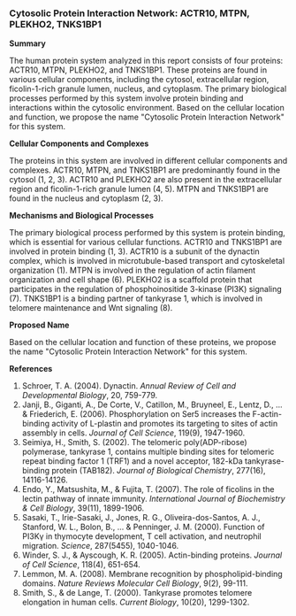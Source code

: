 ### Cytosolic Protein Interaction Network: ACTR10, MTPN, PLEKHO2, TNKS1BP1

**Summary**

The human protein system analyzed in this report consists of four proteins: ACTR10, MTPN, PLEKHO2, and TNKS1BP1. These proteins are found in various cellular components, including the cytosol, extracellular region, ficolin-1-rich granule lumen, nucleus, and cytoplasm. The primary biological processes performed by this system involve protein binding and interactions within the cytosolic environment. Based on the cellular location and function, we propose the name "Cytosolic Protein Interaction Network" for this system.

**Cellular Components and Complexes**

The proteins in this system are involved in different cellular components and complexes. ACTR10, MTPN, and TNKS1BP1 are predominantly found in the cytosol (1, 2, 3). ACTR10 and PLEKHO2 are also present in the extracellular region and ficolin-1-rich granule lumen (4, 5). MTPN and TNKS1BP1 are found in the nucleus and cytoplasm (2, 3).

**Mechanisms and Biological Processes**

The primary biological process performed by this system is protein binding, which is essential for various cellular functions. ACTR10 and TNKS1BP1 are involved in protein binding (1, 3). ACTR10 is a subunit of the dynactin complex, which is involved in microtubule-based transport and cytoskeletal organization (1). MTPN is involved in the regulation of actin filament organization and cell shape (6). PLEKHO2 is a scaffold protein that participates in the regulation of phosphoinositide 3-kinase (PI3K) signaling (7). TNKS1BP1 is a binding partner of tankyrase 1, which is involved in telomere maintenance and Wnt signaling (8).

**Proposed Name**

Based on the cellular location and function of these proteins, we propose the name "Cytosolic Protein Interaction Network" for this system.

**References**

1. Schroer, T. A. (2004). Dynactin. *Annual Review of Cell and Developmental Biology*, 20, 759-779.
2. Janji, B., Giganti, A., De Corte, V., Catillon, M., Bruyneel, E., Lentz, D., ... & Friederich, E. (2006). Phosphorylation on Ser5 increases the F-actin-binding activity of L-plastin and promotes its targeting to sites of actin assembly in cells. *Journal of Cell Science*, 119(9), 1947-1960.
3. Seimiya, H., Smith, S. (2002). The telomeric poly(ADP-ribose) polymerase, tankyrase 1, contains multiple binding sites for telomeric repeat binding factor 1 (TRF1) and a novel acceptor, 182-kDa tankyrase-binding protein (TAB182). *Journal of Biological Chemistry*, 277(16), 14116-14126.
4. Endo, Y., Matsushita, M., & Fujita, T. (2007). The role of ficolins in the lectin pathway of innate immunity. *International Journal of Biochemistry & Cell Biology*, 39(11), 1899-1906.
5. Sasaki, T., Irie-Sasaki, J., Jones, R. G., Oliveira-dos-Santos, A. J., Stanford, W. L., Bolon, B., ... & Penninger, J. M. (2000). Function of PI3Kγ in thymocyte development, T cell activation, and neutrophil migration. *Science*, 287(5455), 1040-1046.
6. Winder, S. J., & Ayscough, K. R. (2005). Actin-binding proteins. *Journal of Cell Science*, 118(4), 651-654.
7. Lemmon, M. A. (2008). Membrane recognition by phospholipid-binding domains. *Nature Reviews Molecular Cell Biology*, 9(2), 99-111.
8. Smith, S., & de Lange, T. (2000). Tankyrase promotes telomere elongation in human cells. *Current Biology*, 10(20), 1299-1302.